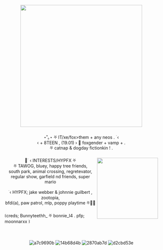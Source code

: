 <div align="center">
  <img height="15" src="https://gifcity.carrd.co/assets/images/gallery45/8805551b.gif?v=26dffab5"  />
</div>

###

<div align="center">
    <img height="400" src="https://cdn.discordapp.com/attachments/1149675345436479512/1215571562174877707/111111111.jpeg?ex=65fd3c3c&is=65eac73c&hm=c14d336086e812e9c92f5c0c4fff39a61938884d649a155ab662a367a87d51d1&"  />
</div>

###

<p align="center">⋆˚｡⋆ ⛧ IT/xe/fox>them + any neos  . ࣪ ‹<br> ‹ + 8TEEN , (19.01) › 🌙 foxgender + vamp + .<br>⛧ catnap & dogday fictionkin ! .</p>

###

<img align="right" height="200" src="https://media.discordapp.net/attachments/1149675345436479512/1215572590232604693/412412121.jpg?ex=65fd3d31&is=65eac831&hm=c536ac01758f5c58189628703383c56f4de5fbebdca8e46d6b554a60ad45af12&=&format=webp&width=473&height=521"  />
</div>


###
<p align="center">🐾 ࣪ ‹ INTERESTS/HYPFX ⛧<br>⛧ TAWOG, bluey, happy tree friends, <br> south park, animal crossing, regretevator, <br>regular show, garfield nd friends, super mario<br><br> ࣪ ‹ HYPFX; jake webber & johnnie guilbert , zootopia, <br>bfdi(a), paw patrol, mlp, poppy playtime ⛧🌙💤 </p>

###

<p align="left">꒰creds; Bunnyteethh_ ⛧ bonnie_l4 . pfp; moonnarxx ꒱ </p>

###

<div align="center">
  <img height="15" src="https://gifcity.carrd.co/assets/images/gallery45/8805551b.gif?v=26dffab5"  />
</div>


<div align="center"> 

![a7c9690b](https://github.com/slutcorpses/slutcorpses/assets/113836721/6bfdf38f-c112-4a7e-bb5f-804cdb707cb1)
![14b68d4b](https://github.com/slutcorpses/slutcorpses/assets/113836721/0eac292f-06f0-40ec-8c23-22d00b262d0a)
![2870ab7d](https://github.com/slutcorpses/slutcorpses/assets/113836721/36f40845-e65c-401f-b8b0-02b2ff9446e2)
![d2cbd53e](https://github.com/slutcorpses/slutcorpses/assets/113836721/e6ba87a9-1d8d-4d8f-8c91-f19fb8d89a0d)



###

